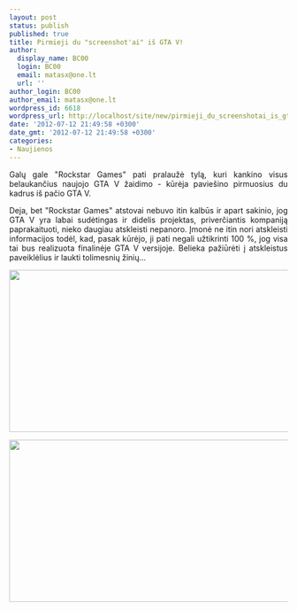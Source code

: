 ```yaml
---
layout: post
status: publish
published: true
title: Pirmieji du "screenshot'ai" iš GTA V!
author:
  display_name: BC00
  login: BC00
  email: matasx@one.lt
  url: ''
author_login: BC00
author_email: matasx@one.lt
wordpress_id: 6618
wordpress_url: http://localhost/site/new/pirmieji_du_screenshotai_is_gta_v/
date: '2012-07-12 21:49:58 +0300'
date_gmt: '2012-07-12 21:49:58 +0300'
categories:
- Naujienos
---
```

<p style="text-align: justify;">
	Galų gale &quot;Rockstar Games&quot; pati pralaužė tylą, kuri kankino visus belaukančius naujojo GTA V žaidimo - kūrėja pavie&scaron;ino pirmuosius du kadrus i&scaron; pačio GTA V.</p>
<p style="text-align: justify;">
	Deja, bet &quot;Rockstar Games&quot; atstovai nebuvo itin kalbūs ir apart sakinio, jog GTA V yra labai sudėtingas ir didelis projektas, priverčiantis kompaniją paprakaituoti, nieko daugiau atskleisti nepanoro. Įmonė ne itin nori atskleisti informacijos todėl, kad, pasak kūrėjo, ji pati negali užtikrinti 100 %, jog visa tai bus realizuota finalinėje GTA V versijoje. Belieka pažiūrėti į atskleistus paveiklėlius ir laukti tolimesnių žinių...</p>
<p>
	<img alt="" src="http://technews.lt/userfiles/newswire_1342100433.jpg" style="width: 520px; height: 293px;" /></p>
<p>
	<img alt="" src="http://technews.lt/userfiles/newswire_1342100464.jpg" style="width: 520px; height: 293px;" /></p>
